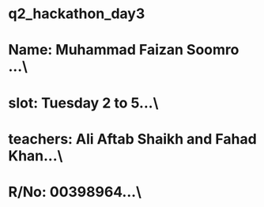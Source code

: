 # q2_hackathon_day3

# Name: Muhammad Faizan Soomro ...\
# slot: Tuesday 2 to 5...\
# teachers: Ali Aftab Shaikh and Fahad Khan...\
# R/No: 00398964...\